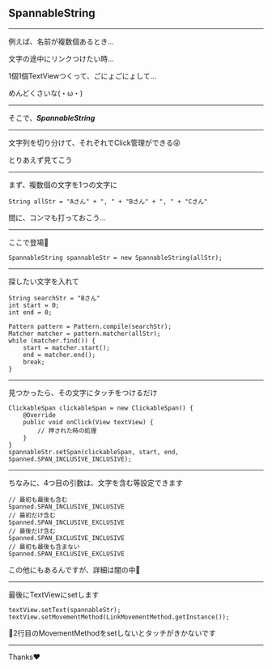 ## SpannableString

***

例えば、名前が複数個あるとき...

文字の途中にリンクつけたい時...

1個1個TextViewつくって、ごにょごにょして...

めんどくさいな(・ω・)

---

そこで、***SpannableString***

***

文字列を切り分けて、それぞれでClick管理ができる:stuck_out_tongue_closed_eyes:

とりあえず見てこう

***

まず、複数個の文字を1つの文字に

```
String allStr = "Aさん" + ", " + "Bさん" + ", " + "Cさん"
```

間に、コンマも打っておこう...

---

ここで登場:ghost:

```
SpannableString spannableStr = new SpannableString(allStr);
```

---

探したい文字を入れて

```
String searchStr = "Bさん"
int start = 0;
int end = 0;

Pattern pattern = Pattern.compile(searchStr);
Matcher matcher = pattern.matcher(allStr);
while (matcher.find()) {
	start = matcher.start();
	end = matcher.end();
	break;
}
```

---

見つかったら、その文字にタッチをつけるだけ

```
ClickableSpan clickableSpan = new ClickableSpan() {
	@Override
	public void onClick(View textView) {
		// 押された時の処理
	}
}
spannableStr.setSpan(clickableSpan, start, end, Spanned.SPAN_INCLUSIVE_INCLUSIVE);
```

---

ちなみに、4つ目の引数は、文字を含む等設定できます

```
// 最初も最後も含む
Spanned.SPAN_INCLUSIVE_INCLUSIVE
// 最初だけ含む
Spanned.SPAN_INCLUSIVE_EXCLUSIVE
// 最後だけ含む
Spanned.SPAN_EXCLUSIVE_INCLUSIVE
// 最初も最後も含まない
Spanned.SPAN_EXCLUSIVE_EXCLUSIVE
```

この他にもあるんですが、詳細は闇の中:bow:

---

最後にTextViewにsetします

```
textView.setText(spannableStr);
textView.setMovementMethod(LinkMovementMethod.getInstance());
```

:pushpin:2行目のMovementMethodをsetしないとタッチがきかないです
***

Thanks:heart: